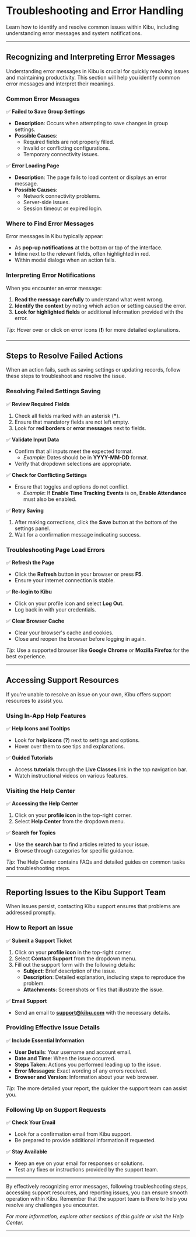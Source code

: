 # Troubleshooting and Error Handling

Learn how to identify and resolve common issues within Kibu, including understanding error messages and system notifications.

---

## Recognizing and Interpreting Error Messages

Understanding error messages in Kibu is crucial for quickly resolving issues and maintaining productivity. This section will help you identify common error messages and interpret their meanings.

### Common Error Messages

✅ **Failed to Save Group Settings**

- **Description**: Occurs when attempting to save changes in group settings.
- **Possible Causes**:
  - Required fields are not properly filled.
  - Invalid or conflicting configurations.
  - Temporary connectivity issues.

✅ **Error Loading Page**

- **Description**: The page fails to load content or displays an error message.
- **Possible Causes**:
  - Network connectivity problems.
  - Server-side issues.
  - Session timeout or expired login.

### Where to Find Error Messages

Error messages in Kibu typically appear:

- As **pop-up notifications** at the bottom or top of the interface.
- Inline next to the relevant fields, often highlighted in red.
- Within modal dialogs when an action fails.

### Interpreting Error Notifications

When you encounter an error message:

1. **Read the message carefully** to understand what went wrong.
2. **Identify the context** by noting which action or setting caused the error.
3. **Look for highlighted fields** or additional information provided with the error.

*Tip*: Hover over or click on error icons (**❗**) for more detailed explanations.

---

## Steps to Resolve Failed Actions

When an action fails, such as saving settings or updating records, follow these steps to troubleshoot and resolve the issue.

### Resolving Failed Settings Saving

✅ **Review Required Fields**

1. Check all fields marked with an asterisk (**\***).
2. Ensure that mandatory fields are not left empty.
3. Look for **red borders** or **error messages** next to fields.

✅ **Validate Input Data**

- Confirm that all inputs meet the expected format.
  - *Example*: Dates should be in **YYYY-MM-DD** format.
- Verify that dropdown selections are appropriate.

✅ **Check for Conflicting Settings**

- Ensure that toggles and options do not conflict.
  - *Example*: If **Enable Time Tracking Events** is on, **Enable Attendance** must also be enabled.

✅ **Retry Saving**

1. After making corrections, click the **Save** button at the bottom of the settings panel.
2. Wait for a confirmation message indicating success.

### Troubleshooting Page Load Errors

✅ **Refresh the Page**

- Click the **Refresh** button in your browser or press **F5**.
- Ensure your internet connection is stable.

✅ **Re-login to Kibu**

- Click on your profile icon and select **Log Out**.
- Log back in with your credentials.

✅ **Clear Browser Cache**

- Clear your browser's cache and cookies.
- Close and reopen the browser before logging in again.

*Tip*: Use a supported browser like **Google Chrome** or **Mozilla Firefox** for the best experience.

---

## Accessing Support Resources

If you're unable to resolve an issue on your own, Kibu offers support resources to assist you.

### Using In-App Help Features

✅ **Help Icons and Tooltips**

- Look for **help icons** (**?**) next to settings and options.
- Hover over them to see tips and explanations.

✅ **Guided Tutorials**

- Access **tutorials** through the **Live Classes** link in the top navigation bar.
- Watch instructional videos on various features.

### Visiting the Help Center

✅ **Accessing the Help Center**

1. Click on your **profile icon** in the top-right corner.
2. Select **Help Center** from the dropdown menu.

✅ **Search for Topics**

- Use the **search bar** to find articles related to your issue.
- Browse through categories for specific guidance.

*Tip*: The Help Center contains FAQs and detailed guides on common tasks and troubleshooting steps.

---

## Reporting Issues to the Kibu Support Team

When issues persist, contacting Kibu support ensures that problems are addressed promptly.

### How to Report an Issue

✅ **Submit a Support Ticket**

1. Click on your **profile icon** in the top-right corner.
2. Select **Contact Support** from the dropdown menu.
3. Fill out the support form with the following details:
   - **Subject**: Brief description of the issue.
   - **Description**: Detailed explanation, including steps to reproduce the problem.
   - **Attachments**: Screenshots or files that illustrate the issue.

✅ **Email Support**

- Send an email to **support@kibu.com** with the necessary details.

### Providing Effective Issue Details

✅ **Include Essential Information**

- **User Details**: Your username and account email.
- **Date and Time**: When the issue occurred.
- **Steps Taken**: Actions you performed leading up to the issue.
- **Error Messages**: Exact wording of any errors received.
- **Browser and Version**: Information about your web browser.

*Tip*: The more detailed your report, the quicker the support team can assist you.

### Following Up on Support Requests

✅ **Check Your Email**

- Look for a confirmation email from Kibu support.
- Be prepared to provide additional information if requested.

✅ **Stay Available**

- Keep an eye on your email for responses or solutions.
- Test any fixes or instructions provided by the support team.

---

By effectively recognizing error messages, following troubleshooting steps, accessing support resources, and reporting issues, you can ensure smooth operation within Kibu. Remember that the support team is there to help you resolve any challenges you encounter.

*For more information, explore other sections of this guide or visit the Help Center.*

---